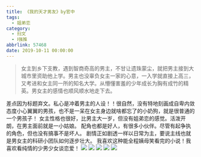 ```yaml
---
title: 《我的天才男友》by官中
tags:
  - 姐弟恋
category:
  - 扫文
  - Ⅰ强推
abbrlink: 57468
date: 2019-10-11 00:00:00
---
```

<meta name="referrer" content="no-referrer" />

> 女主到乡下支教，遇到智商奇高的男主，不甘让遗珠蒙尘，就把男主接到大城市里资助他上学。男主也没辜负女主一家的心意，一入学就直接上高三，又考进和女主同一所的知名大学。从懵懂害羞的少年成长为胸有成竹的精英。男女主的感情也顺风顺水地走下去。

<!-- more -->

差点因为标题弃文。私心是冲着男主的人设！！很自然，没有特地刻画成自卑内敛态度小心翼翼的男孩，也不是一呆在女主身边就啥都忘了的小奶狗，就是很普通的一个男孩子！
女主性格也很好，比男主大一岁，但没有姐弟恋的感觉。活泼开朗，在男主面前就是一小姑娘。
配角也都是好人，有很多小伙伴。尽管有起争执的角色，但也没有搞事不是坏人。
剧情正如剧透一样以日常为主，要说主线也就是男女主的科研小团队如何逐步壮大。
我喜欢这种能全程姨母笑看完的小说！我喜欢看纯情的少男少女谈恋爱！
![](https://wx2.sinaimg.cn/mw690/0069kFhhgy1g7tn00ct5xj30yi1pcqv5.jpg)
![](https://wx3.sinaimg.cn/mw690/0069kFhhgy1g7tn04267gj30yi1pcqv5.jpg)
![](https://wx3.sinaimg.cn/mw690/0069kFhhgy1g7tn080wg0j30yi1pcqv5.jpg)
![](https://wx2.sinaimg.cn/mw690/0069kFhhgy1g7tn0cdigaj30yi1pcqv5.jpg)
![](https://wx2.sinaimg.cn/mw690/0069kFhhgy1g7tmzw6iorj30yi1pcqv5.jpg)